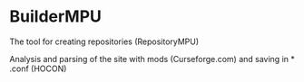 # BuilderMPU
The tool for creating repositories (RepositoryMPU)

Analysis and parsing of the site with mods (Curseforge.com) and saving in * .conf (HOCON)
